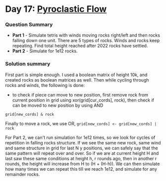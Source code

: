 # Day 17: [Pyroclastic Flow](https://adventofcode.com/2022/day/17)

### Question Summary
- **Part 1** - Simulate tetris with winds moving rocks right/left and then rocks falling down one unit. There are 5 types of rocks. Winds and rocks keep repeating. Find total height reached after 2022 rocks have settled.
- **Part 2** - Simulate for 1e12 rocks. 

### Solution summary 

First part is simple enough. I used a boolean matrix of height 10k, and created rocks as boolean matrices as well. Then while cycling through rocks and winds, the following is done:

- to check if piece can move to new position, first remove rock from current position in grid using xor(grid[cur_cords], rock), then check if can be moved to new position by using AND 

`grid[new_cords] & rock`

Finally to move a rock, we use OR, `grid[new_cords] <- grid[new_cords] | rock`

For Part 2, we can't run simulation for 1e12 times, so we look for cycles of repetition in falling rocks structure. If we see the same new rock, same wind and same structure in grid for last N y positions, we can safely say that the same pattern will repeat over and over. So if we are at current height H and last saw these same conditions at height h, r rounds ago, then in another r rounds, the height will increase from H to (H + (H-h)). We can then simulate how many times we can repeat this till we reach 1e12, and simulate for any remainder rocks. 

